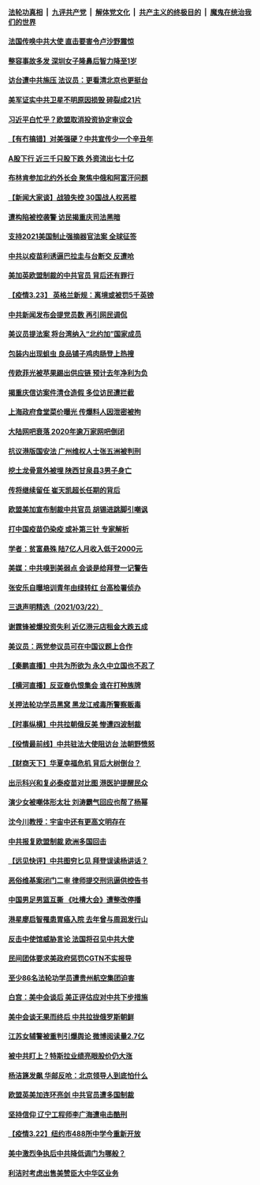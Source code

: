 

####  [法轮功真相](../../../../basic/blob/master/README.md?t=03240101) &nbsp;|&nbsp; [九评共产党](../../../../9ping.md/blob/master/README.md?t=03240101) &nbsp;|&nbsp; [解体党文化](../../../../jtdwh.md/blob/master/README.md?t=03240101)  &nbsp;|&nbsp; [共产主义的终极目的](../../../../gczydzjmd.md/blob/master/README.md?t=03240101) &nbsp;|&nbsp; [魔鬼在统治我们的世界](../../../../mgztzwmdsj.md/blob/master/README.md?t=03240101) 

#### [法国传唤中共大使 直击要害令卢沙野震惊](../pages/nsc413/n12830638.md?t=03240101) 

#### [整容事故多发 深圳女子隆鼻后智力降至1岁](../pages/nsc413/n12830704.md?t=03240101) 

#### [访台遭中共施压 法议员：更看清北京也更挺台](../pages/nsc413/n12830632.md?t=03240101) 

#### [美军证实中共卫星不明原因损毁 碎裂成21片](../pages/nsc413/n12830461.md?t=03240101) 

#### [习近平白忙乎？欧盟取消投资协定审议会](../pages/nsc413/n12830623.md?t=03240101) 

#### [【有冇搞错】对美强硬？中共宣传少一个辛丑年](../pages/nsc413/n12828706.md?t=03240101) 

#### [A股下行 近三千只股下跌 外资流出七十亿](../pages/nsc413/n12829892.md?t=03240101) 

#### [布林肯参加北约外长会 聚焦中俄和阿富汗问题](../pages/nsc413/n12830322.md?t=03240101) 

#### [【新闻大家谈】战狼失控 30国战人权恶棍](../pages/nsc413/n12830225.md?t=03240101) 

#### [遭构陷被控袭警 访民揭重庆司法黑暗](../pages/nsc413/n12829945.md?t=03240101) 

#### [支持2021美国制止强摘器官法案 全球征签](../pages/nsc413/n12830034.md?t=03240101) 

#### [中共以疫苗利诱逼巴拉圭与台断交 反遭呛](../pages/nsc413/n12829661.md?t=03240101) 

#### [美加英欧盟制裁的中共官员 背后还有罪行](../pages/nsc413/n12830057.md?t=03240101) 

#### [【疫情3.23】 英格兰新规：离境或被罚5千英镑](../pages/nsc413/n12829973.md?t=03240101) 

#### [中共新闻发布会提党员数 再引网民调侃](../pages/nsc413/n12829822.md?t=03240101) 

#### [美议员提法案 将台湾纳入“北约加”国家成员](../pages/nsc413/n12829888.md?t=03240101) 

#### [包装内出现蛆虫 良品铺子鸡肉肠登上热搜](../pages/nsc413/n12829850.md?t=03240101) 

#### [传欧菲光被苹果踢出供应链 预计去年净利为负](../pages/nsc413/n12829615.md?t=03240101) 

#### [揭重庆信访案件清仓造假 多位访民遭拦截](../pages/nsc413/n12829816.md?t=03240101) 


#### [上海政府食堂菜价曝光 传爆料人因泄密被拘](../pages/nsc413/n12829659.md?t=03240101) 

#### [大陆网吧衰落 2020年逾万家网吧倒闭](../pages/nsc413/n12829712.md?t=03240101) 

#### [抗议港版国安法 广州维权人士张五洲被判刑](../pages/nsc413/n12829144.md?t=03240101) 

#### [挖土龙骨意外被埋 陕西甘泉县3男子身亡](../pages/nsc413/n12829686.md?t=03240101) 

#### [传将继续留任 崔天凯超长任期的背后](../pages/nsc413/n12829526.md?t=03240101) 

#### [欧盟美加宣布制裁中共官员 胡锡进跳脚引嘲讽](../pages/nsc413/n12829289.md?t=03240101) 

#### [打中国疫苗仍染疫 或补第三针 专家解析](../pages/nsc413/n12828910.md?t=03240101) 

#### [学者：贫富悬殊 陆7亿人月收入低于2000元](../pages/nsc413/n12829023.md?t=03240101) 

#### [美媒：中共嗅到美弱点 会谈是给拜登一记警告](../pages/nsc413/n12829211.md?t=03240101) 

#### [张安乐自曝培训青年由绿转红 台高检署侦办](../pages/nsc413/n12829338.md?t=03240101) 

#### [三退声明精选（2021/03/22）](../pages/nsc413/n12829186.md?t=03240101) 

#### [谢霆锋被爆投资失利 近亿港元店租金大跌五成](../pages/nsc413/n12828972.md?t=03240101) 

#### [美议员：两党参议员可在中国议题上合作](../pages/nsc413/n12828715.md?t=03240101) 

#### [【秦鹏直播】中共为所欲为 永久中立国也不忍了](../pages/nsc413/n12828912.md?t=03240101) 

#### [【横河直播】反亚裔仇恨集会 谁在打种族牌](../pages/nsc413/n12828962.md?t=03240101) 

#### [关押法轮功学员黑窝 黑龙江戒毒所警察贩毒](../pages/nsc413/n12828834.md?t=03240101) 

#### [【时事纵横】中共拉朝俄反美 惨遭四波制裁](../pages/nsc413/n12828836.md?t=03240101) 

#### [【役情最前线】中共驻法大使阻访台 法朝野愤怒](../pages/nsc413/n12828992.md?t=03240101) 

#### [【财商天下】华夏幸福危机 背后大树倒台？](../pages/nsc413/n12828249.md?t=03240101) 

#### [出示科兴和复必泰疫苗对比图 港医护提醒民众](../pages/nsc413/n12828801.md?t=03240101) 

#### [演少女被嘲体形太壮 刘涛霸气回应也帮了杨幂](../pages/nsc413/n12828661.md?t=03240101) 

#### [沈今川教授：宇宙中还有更高文明存在](../pages/nsc413/n12828782.md?t=03240101) 

#### [中共报复欧盟制裁 欧洲多国回击](../pages/nsc413/n12828846.md?t=03240101) 

#### [【远见快评】中共图穷匕见 拜登误读杨讲话？](../pages/nsc413/n12828807.md?t=03240101) 

#### [恶俗维基案闭门二审 律师提交刑讯逼供控告书](../pages/nsc413/n12828623.md?t=03240101) 

#### [中国男足男篮互撕 《吐槽大会》遭整改停播](../pages/nsc413/n12828750.md?t=03240101) 

#### [港星廖启智罹患胃癌入院 去年曾与周润发行山](../pages/nsc413/n12828426.md?t=03240101) 

#### [反击中使馆威胁言论 法国将召见中共大使](../pages/nsc413/n12828667.md?t=03240101) 

#### [民间团体要求美政府惩罚CGTN不实报导](../pages/nsc413/n12828627.md?t=03240101) 

#### [至少86名法轮功学员遭贵州航空集团迫害](../pages/nsc413/n12828409.md?t=03240101) 

#### [白宫：美中会谈后 美正评估应对中共下步措施](../pages/nsc413/n12828547.md?t=03240101) 

#### [美中会谈无果而终后 中共拉拢俄罗斯朝鲜](../pages/nsc413/n12828475.md?t=03240101) 

#### [江苏女辅警被重判引爆舆论 微博阅读量2.7亿](../pages/nsc413/n12828317.md?t=03240101) 

#### [被中共盯上？特斯拉业绩亮眼股价仍大涨](../pages/nsc413/n12828417.md?t=03240101) 

#### [杨洁篪发飙 华邮反呛：北京领导人到底怕什么](../pages/nsc413/n12828462.md?t=03240101) 

#### [欧盟英美加连环亮剑 中共官员遭多国制裁](../pages/nsc413/n12828453.md?t=03240101) 

#### [坚持信仰 辽宁工程师李广海遭电击酷刑](../pages/nsc413/n12827919.md?t=03240101) 

#### [【疫情3.22】纽约市488所中学今重新开放](../pages/nsc413/n12827503.md?t=03240101) 

#### [美中激烈争执后中共降低调门为哪般？](../pages/nsc413/n12828284.md?t=03240101) 

#### [利洁时考虑出售美赞臣大中华区业务](../pages/nsc413/n12828419.md?t=03240101) 

